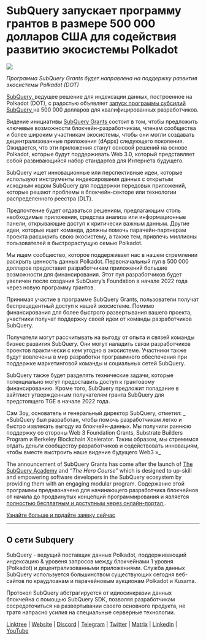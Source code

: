 # SubQuery запускает программу грантов в размере 500 000 долларов США для содействия развитию экосистемы Polkadot

![](https://cdn-images-1.medium.com/max/800/1*LsQkybCuzuopypGKyKkPAA.png)

_Программа SubQuery Grants будет направлена на поддержку развития экосистемы Polkadot (DOT)_

[ SubQuery, ](https://subquery.network/) ведущее решение для индексации данных, построенное на Polkadot (DOT), с радостью объявляет [ запуск программы субсидий SubQuery ](https://subquery.network/grants) на 500 000 долларов для квалифицированных разработчиков.

Видение инициативы [ SubQuery Grants ](https://subquery.network/grants) состоит в том, чтобы предложить ключевые возможности блокчейн-разработчикам, членам сообщества и более широким участникам экосистемы, чтобы они могли создавать децентрализованные приложения (dApps) следующего поколения. Ожидается, что эти приложения станут основой решений на основе Polkadot, которые будут поддерживать Web 3.0, который представляет собой развивающийся набор стандартов для Интернета будущего.

SubQuery ищет инновационные или перспективные идеи, которые используют инструменты индексирования данных с открытым исходным кодом SubQuery для поддержки передовых приложений, которые решают проблемы в блокчейн-секторе или технологии распределенного реестра (DLT).

Предпочтение будет отдаваться решениям, предлагающим столь необходимые приложения, средства анализа или информационные панели, открывающие доступ к критически важным данным. Другие идеи, которые ищет команда, должны помочь парачейн-партнерам проекта расширить свою экосистему, а также тем, привлечь миллионы пользователей в быстрорастущую семью Polkadot.

Мы ищем сообщество, которое поддерживает нас в нашем стремлении раскрыть ценность данных Polkadot. Первоначальный пул в 500 000 долларов предоставит разработчикам приложений большие возможности для финансирования. Этот пул разработчиков будет увеличен после создания SubQuery’s Foundation в начале 2022 года через новую программу грантов.

Принимая участие в программе SubQuery Grants, пользователи получат беспрецедентный доступ к нашей экосистеме. Помимо финансирования для более быстрого развертывания вашего проекта, участники получат поддержку своей идеи от команды разработчиков SubQuery.

Получатели могут рассчитывать на выгоду от опыта и связей команды бизнес развития SubQuery. Они могут наладить связи разработчиков проектов практически с кем угодно в экосистеме. Участники также будут вовлечены в мир разработки программного обеспечения при поддержке маркетинговой команды и социальных сетей SubQuery.

SubQuery также будет разделять технические задачи, которые потенциально могут предоставить доступ к грантовому финансированию. Кроме того, SubQuery предложит попадание в вайтлист утвержденным получателям гранта SubQuery для предстоящего TGE в начале 2022 года.

Сэм Зоу, основатель и генеральный директор SubQuery, отметил: _ «SubQuery был разработан, чтобы помочь разработчикам легко и быстро извлекать выгоду из блокчейн-данных. Мы получили раннюю поддержку со стороны Web 3 Foundation Grants, Substrate Builders Program и Berkeley Blockchain Xcelerator. Таким образом, мы стремимся отдать деньги сообществу разработчиков и содействовать инновациям, чтобы вместе выстроить наше видение будущего Web3 »_

The announcement of SubQuery Grants has come after the launch of [The SubQuery Academy](./20211018-subquery-launches-the-subquery-academy.md) and _“The Hero Course”_ which is designed to up-skill and empowering software developers in the SubQuery ecosystem by providing them with an engaging modular program. Содержание этой программы предназначено для начинающего разработчика блокчейнов от начала до продвинутых концепций программирования и является [ полностью бесплатным и доступным через онлайн-портал ](https://subquery.coassemble.com/unlock/dOKZW6O#/).

[Узнайте больше и подайте заявку сейчас](https://subquery.network/grants)

---

## О сети Subquery

SubQuery - ведущий поставщик данных Polkadot, поддерживающий индексацию & уровеня запросов между блокчейнами 1 уровня (Polkadot) и децентрализованными приложениями. Служба данных SubQuery используется большинством существующих сегодня веб-сайтов по краудлоанам и парачейновым аукционам Polkadot и Kusama.

Протокол SubQuery абстрагируется от идиосинкразии данных блокчейна с помощью SubQuery SDK, позволяя разработчикам сосредоточиться на развертывании своего основного продукта, не тратя напрасно усилия на специальные серверные технологии.

[Linktree](https://linktr.ee/subquerynetwork) | [Website](https://subquery.network/) | [Discord](https://discord.com/invite/78zg8aBSMG) | [Telegram](https://t.me/subquerynetwork) | [Twitter](https://twitter.com/subquerynetwork) | [Matrix](https://matrix.to/#/#subquery:matrix.org) | [LinkedIn](https://www.linkedin.com/company/subquery) | [YouTube](https://www.youtube.com/channel/UCi1a6NUUjegcLHDFLr7CqLw)

